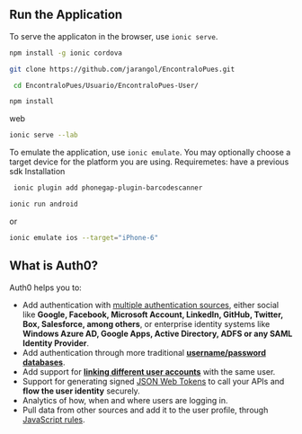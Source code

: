 

## Run the Application

To serve the applicaton in the browser, use `ionic serve`.

```bash
npm install -g ionic cordova 
```



```bash
git clone https://github.com/jarangol/EncontraloPues.git 
```
```bash
 cd EncontraloPues/Usuario/EncontraloPues-User/
```

```bash
npm install
```

web

```bash
ionic serve --lab
```

To emulate the application, use `ionic emulate`. You may optionally choose a target device for the platform you are using.
Requiremetes: have a previous sdk Installation
```bash
 ionic plugin add phonegap-plugin-barcodescanner
```

```bash
ionic run android 
```
or

```bash
ionic emulate ios --target="iPhone-6"
```


## What is Auth0?

Auth0 helps you to:

* Add authentication with [multiple authentication sources](https://docs.auth0.com/identityproviders), either social like **Google, Facebook, Microsoft Account, LinkedIn, GitHub, Twitter, Box, Salesforce, among others**, or enterprise identity systems like **Windows Azure AD, Google Apps, Active Directory, ADFS or any SAML Identity Provider**.
* Add authentication through more traditional **[username/password databases](https://docs.auth0.com/mysql-connection-tutorial)**.
* Add support for **[linking different user accounts](https://docs.auth0.com/link-accounts)** with the same user.
* Support for generating signed [JSON Web Tokens](https://docs.auth0.com/jwt) to call your APIs and **flow the user identity** securely.
* Analytics of how, when and where users are logging in.
* Pull data from other sources and add it to the user profile, through [JavaScript rules](https://docs.auth0.com/rules).

